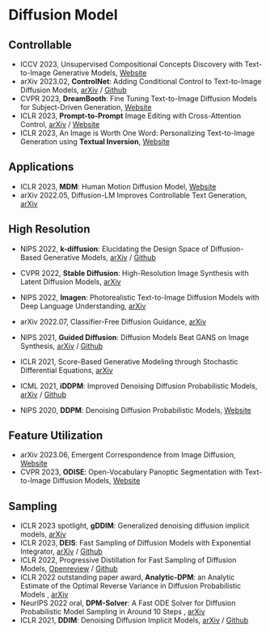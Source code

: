 # Diffusion Model

## Controllable
- ICCV 2023, Unsupervised Compositional Concepts Discovery with Text-to-Image Generative Models, [Website](https://energy-based-model.github.io/unsupervised-concept-discovery/)
- arXiv 2023.02, **ControlNet**: Adding Conditional Control to Text-to-Image Diffusion Models, [arXiv](https://arxiv.org/abs/2302.05543) / [Github](https://github.com/lllyasviel/ControlNet)
- CVPR 2023, **DreamBooth**: Fine Tuning Text-to-Image Diffusion Models for Subject-Driven Generation, [Website](https://dreambooth.github.io/)
- ICLR 2023, **Prompt-to-Prompt** Image Editing with Cross-Attention Control, [arXiv](https://arxiv.org/abs/2208.01626) / [Website](https://prompt-to-prompt.github.io)
- ICLR 2023, An Image is Worth One Word: Personalizing Text-to-Image Generation using **Textual Inversion**, [Website](https://textual-inversion.github.io/)

## Applications
- ICLR 2023, **MDM**: Human Motion Diffusion Model, [Website](https://guytevet.github.io/mdm-page/)
- arXiv 2022.05, Diffusion-LM Improves Controllable Text Generation, [arXiv](https://arxiv.org/abs/2205.14217)


## High Resolution
- NIPS 2022, **k-diffusion**: Elucidating the Design Space of Diffusion-Based Generative Models, [arXiv](https://arxiv.org/abs/2206.00364) / [Github](https://github.com/crowsonkb/k-diffusion)
- CVPR 2022, **Stable Diffusion**: High-Resolution Image Synthesis with Latent Diffusion Models, [arXiv](https://arxiv.org/abs/2112.10752)
- NIPS 2022, **Imagen**: Photorealistic Text-to-Image Diffusion Models with Deep Language Understanding, [arXiv](https://arxiv.org/abs/2205.11487)
- arXiv 2022.07, Classifier-Free Diffusion Guidance, [arXiv](https://arxiv.org/abs/2207.12598)
- NIPS 2021, **Guided Diffusion**: Diffusion Models Beat GANS on Image Synthesis, [arXiv](https://arxiv.org/abs/2105.05233) / [Github](https://github.com/openai/guided-diffusion)

- ICLR 2021, Score-Based Generative Modeling through Stochastic Differential Equations, [arXiv](https://arxiv.org/abs/2011.13456)
- ICML 2021, **iDDPM**: Improved Denoising Diffusion Probabilistic Models, [arXiv](https://arxiv.org/abs/2102.09672) / [Github](https://github.com/openai/improved-diffusion)
- NIPS 2020, **DDPM**: Denoising Diffusion Probabilistic Models, [Website](https://hojonathanho.github.io/diffusion/)


## Feature Utilization
- arXiv 2023.06, Emergent Correspondence from Image Diffusion, [Website](https://diffusionfeatures.github.io/)
- CVPR 2023, **ODISE**: Open-Vocabulary Panoptic Segmentation with Text-to-Image Diffusion Models, [Website](https://jerryxu.net/ODISE/)

## Sampling
- ICLR 2023 spotlight, **gDDIM**: Generalized denoising diffusion implicit models, [arXiv](https://arxiv.org/abs/2206.05564)
- ICLR 2023, **DEIS**: Fast Sampling of Diffusion Models with Exponential Integrator, [arXiv](https://arxiv.org/abs/2204.13902) / [Github](https://github.com/qsh-zh/deis)
- ICLR 2022, Progressive Distillation for Fast Sampling of Diffusion Models, [Openreview](https://openreview.net/forum?id=TIdIXIpzhoI) / [Github](https://github.com/google-research/google-research/tree/master/diffusion_distillation)
- ICLR 2022 outstanding paper award, **Analytic-DPM**: an Analytic Estimate of the Optimal Reverse Variance in Diffusion Probabilistic Models
, [arXiv](https://arxiv.org/abs/2201.06503)
- NeurIPS 2022 oral, **DPM-Solver**: A Fast ODE Solver for Diffusion Probabilistic Model Sampling in Around 10 Steps
, [arXiv](https://arxiv.org/abs/2206.00927)
- ICLR 2021, **DDIM**: Denoising Diffusion Implicit Models, [arXiv](https://arxiv.org/abs/2010.02502) / [Github](https://github.com/ermongroup/ddim)

  
